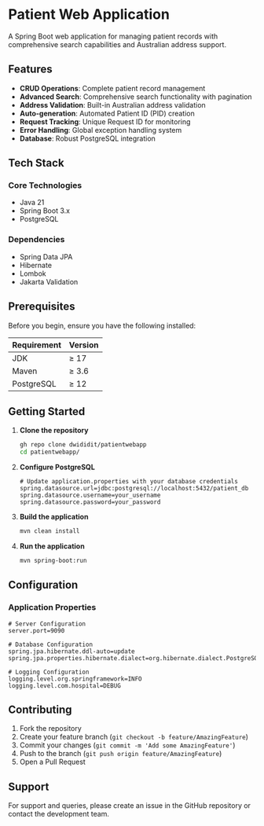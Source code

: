 # Patient Web Application

A Spring Boot web application for managing patient records with comprehensive search capabilities and Australian address support.

## Features

- **CRUD Operations**: Complete patient record management
- **Advanced Search**: Comprehensive search functionality with pagination
- **Address Validation**: Built-in Australian address validation
- **Auto-generation**: Automated Patient ID (PID) creation
- **Request Tracking**: Unique Request ID for monitoring
- **Error Handling**: Global exception handling system
- **Database**: Robust PostgreSQL integration

## Tech Stack

### Core Technologies
- Java 21
- Spring Boot 3.x
- PostgreSQL

### Dependencies
- Spring Data JPA
- Hibernate
- Lombok
- Jakarta Validation

## Prerequisites

Before you begin, ensure you have the following installed:

| Requirement | Version |
|------------|---------|
| JDK        | ≥ 17    |
| Maven      | ≥ 3.6   |
| PostgreSQL | ≥ 12    |

## Getting Started

1. **Clone the repository**
   ```bash
   gh repo clone dwididit/patientwebapp
   cd patientwebapp/
   ```

2. **Configure PostgreSQL**
   ```properties
   # Update application.properties with your database credentials
   spring.datasource.url=jdbc:postgresql://localhost:5432/patient_db
   spring.datasource.username=your_username
   spring.datasource.password=your_password
   ```

3. **Build the application**
   ```bash
   mvn clean install
   ```

4. **Run the application**
   ```bash
   mvn spring-boot:run
   ```

## Configuration

### Application Properties

```properties
# Server Configuration
server.port=9090

# Database Configuration
spring.jpa.hibernate.ddl-auto=update
spring.jpa.properties.hibernate.dialect=org.hibernate.dialect.PostgreSQLDialect

# Logging Configuration
logging.level.org.springframework=INFO
logging.level.com.hospital=DEBUG
```

## Contributing

1. Fork the repository
2. Create your feature branch (`git checkout -b feature/AmazingFeature`)
3. Commit your changes (`git commit -m 'Add some AmazingFeature'`)
4. Push to the branch (`git push origin feature/AmazingFeature`)
5. Open a Pull Request

## Support

For support and queries, please create an issue in the GitHub repository or contact the development team.
